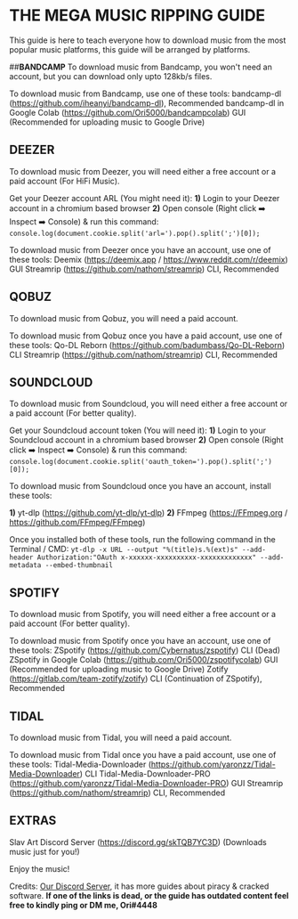 # **THE MEGA MUSIC RIPPING GUIDE**

This guide is here to teach everyone how to download music from the most popular music platforms, this guide will be arranged by platforms.

##**BANDCAMP**
To download music from Bandcamp, you won't need an account, but you can download only upto 128kb/s files.

To download music from Bandcamp, use one of these tools:
bandcamp-dl (<https://github.com/iheanyi/bandcamp-dl>), Recommended
bandcamp-dl in Google Colab (<https://github.com/Ori5000/bandcampcolab>) GUI (Recommended for uploading music to Google Drive)

## **DEEZER**
To download music from Deezer, you will need either a free account or a paid account (For HiFi Music).

Get your Deezer account ARL (You might need it):
**1)** Login to your Deezer account in a chromium based browser
**2)** Open console (Right click ➡️ Inspect ➡️ Console) & run this command: `console.log(document.cookie.split('arl=').pop().split(';')[0]);`

To download music from Deezer once you have an account, use one of these tools:
Deemix (<https://deemix.app> / <https://www.reddit.com/r/deemix>) GUI
Streamrip (<https://github.com/nathom/streamrip>) CLI, Recommended

## **QOBUZ**
To download music from Qobuz, you will need a paid account.

To download music from Qobuz once you have a paid account, use one of these tools:
Qo-DL Reborn (<https://github.com/badumbass/Qo-DL-Reborn>) CLI
Streamrip (<https://github.com/nathom/streamrip>) CLI, Recommended

## **SOUNDCLOUD**
To download music from Soundcloud, you will need either a free account or a paid account (For better quality).

Get your Soundcloud account token (You will need it):
**1)** Login to your Soundcloud account in a chromium based browser
**2)** Open console (Right click ➡️ Inspect ➡️ Console) & run this command: `console.log(document.cookie.split('oauth_token=').pop().split(';')[0]);`

To download music from Soundcloud once you have an account, install these tools:

**1)** yt-dlp (<https://github.com/yt-dlp/yt-dlp>)
**2)** FFmpeg (<https://FFmpeg.org> / <https://github.com/FFmpeg/FFmpeg>)

Once you installed both of these tools, run the following command in the Terminal / CMD:
`yt-dlp -x URL --output "%(title)s.%(ext)s" --add-header Authorization:"OAuth x-xxxxxx-xxxxxxxxxx-xxxxxxxxxxxxx" --add-metadata --embed-thumbnail`

## **SPOTIFY**
To download music from Spotify, you will need either a free account or a paid account (For better quality).

To download music from Spotify once you have an account, use one of these tools:
ZSpotify (<https://github.com/Cybernatus/zspotify>) CLI (Dead)
ZSpotify in Google Colab (<https://github.com/Ori5000/zspotifycolab>) GUI (Recommended for uploading music to Google Drive)
Zotify (<https://gitlab.com/team-zotify/zotify>) CLI (Continuation of ZSpotify), Recommended

## **TIDAL**
To download music from Tidal, you will need a paid account.

To download music from Tidal once you have a paid account, use one of these tools:
Tidal-Media-Downloader (<https://github.com/yaronzz/Tidal-Media-Downloader>) CLI
Tidal-Media-Downloader-PRO (<https://github.com/yaronzz/Tidal-Media-Downloader-PRO>) GUI
Streamrip (<https://github.com/nathom/streamrip>) CLI, Recommended

## **EXTRAS**
Slav Art Discord Server (<https://discord.gg/skTQB7YC3D>) (Downloads music just for you!)

Enjoy the music!

Credits: [Our Discord Server](https://discord.gg/enMG8bXUbn), it has more guides about piracy & cracked software.
**If one of the links is dead, or the guide has outdated content feel free to kindly ping or DM me, Ori#4448**

